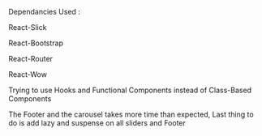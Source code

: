 Dependancies Used :

React-Slick

React-Bootstrap

React-Router

React-Wow

Trying to use Hooks and Functional Components instead of Class-Based Components

The Footer and the carousel takes more time than expected, Last thing to do is add lazy and suspense on all sliders and Footer